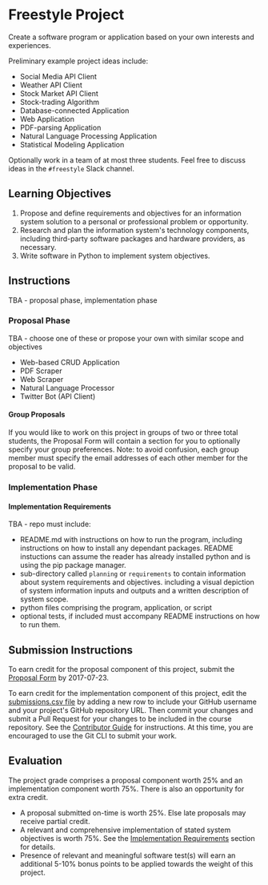 # Freestyle Project

Create a software program or application based on your own interests and experiences.

Preliminary example project ideas include:

  + Social Media API Client
  + Weather API Client
  + Stock Market API Client
  + Stock-trading Algorithm
  + Database-connected Application
  + Web Application
  + PDF-parsing Application
  + Natural Language Processing Application
  + Statistical Modeling Application

Optionally work in a team of at most three students. Feel free to discuss ideas in the `#freestyle` Slack channel.

## Learning Objectives

  1. Propose and define requirements and objectives for an information system solution to a personal or professional problem or opportunity.
  1. Research and plan the information system's technology components, including third-party software packages and hardware providers, as necessary.
  1. Write software in Python to implement system objectives.

## Instructions

TBA - proposal phase, implementation phase

### Proposal Phase

TBA - choose one of these or propose your own with similar scope and objectives

  + Web-based CRUD Application
  + PDF Scraper
  + Web Scraper
  + Natural Language Processor
  + Twitter Bot (API Client)

#### Group Proposals

If you would like to work on this project in groups of two or three total students, the Proposal Form will contain a section for you to optionally specify your group preferences. Note: to avoid confusion, each group member must specify the email addresses of each other member for the proposal to be valid.

### Implementation Phase

#### Implementation Requirements

TBA - repo must include:

  + README.md with instructions on how to run the program, including instructions on how to install any dependant packages. README instuctions can assume the reader has already installed python and is using the pip package manager.
  + sub-directory called `planning` or `requirements` to contain information about system requirements and objectives. including a visual depiction of system information inputs and outputs and a written description of system scope.
  + python files comprising the program, application, or script
  + optional tests, if included must accompany README instructions on how to run them.

## Submission Instructions

To earn credit for the proposal component of this project, submit the [Proposal Form](________) by 2017-07-23.

To earn credit for the implementation component of this project, edit the [submissions.csv file](submissions.csv) by adding a new row to include your GitHub username and your project's GitHub repository URL.  Then commit your changes and submit a Pull Request for your changes to be included in the course repository. See the [Contributor Guide](/CONTRIBUTING.md) for instructions. At this time, you are encouraged to use the Git CLI to submit your work.

## Evaluation

The project grade comprises a proposal component worth 25% and an implementation component worth 75%. There is also an opportunity for extra credit.

  + A proposal submitted on-time is worth 25%. Else late proposals may receive partial credit.
  + A relevant and comprehensive implementation of stated system objectives is worth 75%. See the [Implementation Requirements](#implementation-requirements) section for details.
  + Presence of relevant and meaningful software test(s) will earn an additional 5-10% bonus points to be applied towards the weight of this project.
